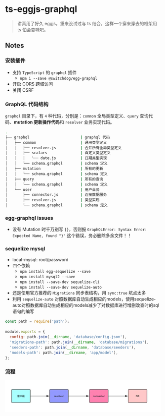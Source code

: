 # ts-eggjs-graphql

> 讲真用了好久 eggjs，重来没试过与 ts 结合，这样一个穿来穿去的框架用 ts 怕会变味吧。

## Notes

### 安装插件

- 支持 `TypeScript` 的 `graphql` 插件
  - `npm i --save @switchdog/egg-graphql`
- 开启 CORS 跨域访问
- 关闭 CSRF

### GraphQL 代码结构

`graphql` 目录下，有 `4` 种代码，分别是：`common` 全局类型定义、`query` 查询代码、**mutation 更新操作代码**和 `resolver` 业务实现代码。

```bash
.
├── graphql                       | graphql 代码
│   ├── common                    | 通用类型定义
│   │   ├── resolver.js           | 合并所有全局类型定义
│   │   ├── scalars               | 自定义类型定义
│   │   │   └── date.js           | 日期类型实现
│   │   └── schema.graphql        | schema 定义
│   ├── mutation                  | 所有的更新
│   │   └── schema.graphql        | schema 定义
│   ├── query                     | 所有的查询
│   │   └── schema.graphql        | schema 定义
│   └── user                      | 用户业务
│       ├── connector.js          | 连接数据服务
│       ├── resolver.js           | 类型实现
│       └── schema.graphql        | schema 定义
```

### egg-graphql issues

- 没有 Mutation 时千万别写 `{}`，否则报 `GraphQLError: Syntax Error: Expected Name, found "}"` 这个错误，务必删除多余文件！！

### sequelize mysql

- local-mysql: root/password
- 四个依赖
  - `npm install egg-sequelize --save`
  - `npm install mysql2 --save`
  - `npm install --save-dev sequelize-cli`
  - `npm install --save-dev sequelize-auto`
- 还是使用官方推荐的 `Migrations` 同步表结构，用 `sync:true` 坑点太多
- 利用 `sequelize-auto` 对照数据库自动生成相应的models，使用sequelize-auto对照数据库自动生成相应的models减少了对数据库进行增删改查时的sql语句的编写

```js
const path = require('path');

module.exports = {
  config: path.join(__dirname, 'database/config.json'),
  'migrations-path': path.join(__dirname, 'database/migrations'),
  'seeders-path': path.join(__dirname, 'database/seeders'),
  'models-path': path.join(__dirname, 'app/model'),
};
```

### 流程

![01](docs/images/1708a75466a5aa41.jpg)

